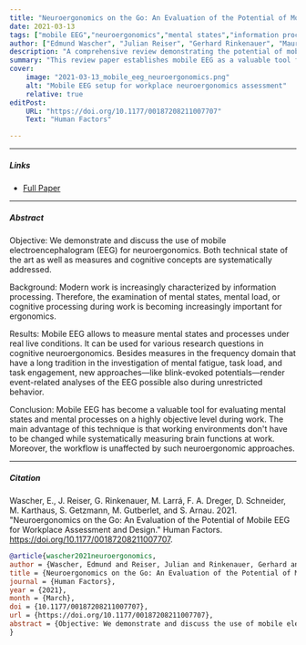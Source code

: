 ```yaml
---
title: "Neuroergonomics on the Go: An Evaluation of the Potential of Mobile EEG for Workplace Assessment and Design" 
date: 2021-03-13
tags: ["mobile EEG","neuroergonomics","mental states","information processing","workplace assessment","cognitive workload","event-related potentials","spectral analysis","brain-computer interfaces","fatigue detection","attention monitoring","real-world environments","wearable technology"]
author: ["Edmund Wascher", "Julian Reiser", "Gerhard Rinkenauer", "Mauro Larrá", "Felix A. Dreger", "Daniel Schneider", "Melanie Karthaus", "Stephan Getzmann", "Marie Gutberlet", "Stefan Arnau"]
description: "A comprehensive review demonstrating the potential of mobile EEG systems for neuroergonomic applications in real-world work environments. This paper systematically addresses technical state-of-the-art, measurement approaches, cognitive concepts, and practical applications for assessing mental states and cognitive processing during naturalistic work activities."
summary: "This review paper establishes mobile EEG as a valuable tool for neuroergonomics, enabling objective assessment of mental states and cognitive processes in real work environments without disrupting natural workflows. The authors present current mobile EEG systems, discuss frequency-domain and time-domain measures, introduce innovative approaches like blink-evoked potentials for naturalistic settings, and outline practical applications for workplace safety and performance optimization. Key findings demonstrate that mobile EEG can reliably measure mental fatigue, cognitive workload, attention allocation, and task engagement across diverse work scenarios from driving to manual assembly."
cover:
    image: "2021-03-13_mobile_eeg_neuroergonomics.png"
    alt: "Mobile EEG setup for workplace neuroergonomics assessment"
    relative: true
editPost:
    URL: "https://doi.org/10.1177/00187208211007707"
    Text: "Human Factors"

---
```


---

##### Links

+ [Full Paper](https://doi.org/10.1177/00187208211007707)

---

##### Abstract

Objective: We demonstrate and discuss the use of mobile electroencephalogram (EEG) for neuroergonomics. Both technical state of the art as well as measures and cognitive concepts are systematically addressed.

Background: Modern work is increasingly characterized by information processing. Therefore, the examination of mental states, mental load, or cognitive processing during work is becoming increasingly important for ergonomics.

Results: Mobile EEG allows to measure mental states and processes under real live conditions. It can be used for various research questions in cognitive neuroergonomics. Besides measures in the frequency domain that have a long tradition in the investigation of mental fatigue, task load, and task engagement, new approaches—like blink-evoked potentials—render event-related analyses of the EEG possible also during unrestricted behavior.

Conclusion: Mobile EEG has become a valuable tool for evaluating mental states and mental processes on a highly objective level during work. The main advantage of this technique is that working environments don't have to be changed while systematically measuring brain functions at work. Moreover, the workflow is unaffected by such neuroergonomic approaches.

---

##### Citation

Wascher, E., J. Reiser, G. Rinkenauer, M. Larrá, F. A. Dreger, D. Schneider, M. Karthaus, S. Getzmann, M. Gutberlet, and S. Arnau. 2021. "Neuroergonomics on the Go: An Evaluation of the Potential of Mobile EEG for Workplace Assessment and Design." Human Factors. https://doi.org/10.1177/00187208211007707.

```BibTeX
@article{wascher2021neuroergonomics,
author = {Wascher, Edmund and Reiser, Julian and Rinkenauer, Gerhard and Larrá, Mauro and Dreger, Felix A. and Schneider, Daniel and Karthaus, Melanie and Getzmann, Stephan and Gutberlet, Marie and Arnau, Stefan},
title = {Neuroergonomics on the Go: An Evaluation of the Potential of Mobile EEG for Workplace Assessment and Design},
journal = {Human Factors},
year = {2021},
month = {March},
doi = {10.1177/00187208211007707},
url = {https://doi.org/10.1177/00187208211007707},
abstract = {Objective: We demonstrate and discuss the use of mobile electroencephalogram (EEG) for neuroergonomics. Both technical state of the art as well as measures and cognitive concepts are systematically addressed. Background: Modern work is increasingly characterized by information processing. Therefore, the examination of mental states, mental load, or cognitive processing during work is becoming increasingly important for ergonomics. Results: Mobile EEG allows to measure mental states and processes under real live conditions. It can be used for various research questions in cognitive neuroergonomics. Besides measures in the frequency domain that have a long tradition in the investigation of mental fatigue, task load, and task engagement, new approaches—like blink-evoked potentials—render event-related analyses of the EEG possible also during unrestricted behavior. Conclusion: Mobile EEG has become a valuable tool for evaluating mental states and mental processes on a highly objective level during work.}
}
```